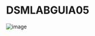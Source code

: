 # DSMLABGUIA05
![image](https://user-images.githubusercontent.com/49004962/219821965-08069f40-dd00-41c6-8040-abe86d27ca49.png)
